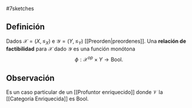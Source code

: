 #7sketches 

## Definición

Dados $\mathcal{X}=(X,\leq_{X})$ e $\mathcal{Y}=(Y, \leq_{Y})$ [[Preorden|preordenes]]. Una **relación de factibilidad** para $\mathcal{X}$ dado $\mathcal{Y}$ es una función monótona
$$
\phi :\mathcal{X}^{op}\times Y\to \text{Bool}.
$$
## Observación

Es un caso particular de un [[Profuntor enriquecido]] donde $\mathcal{V}$ la [[Categoría Enriquecida]] es $\text{Bool}$.

